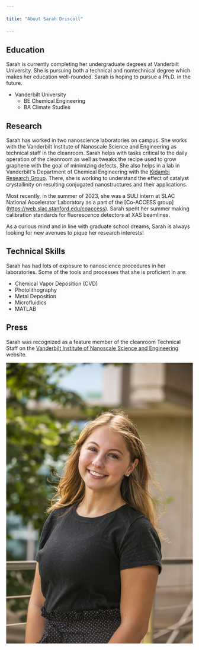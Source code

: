```yaml
---

title: "About Sarah Driscoll"

---
```


## Education

Sarah is currently completing her undergraduate degrees at Vanderbilt University. She is pursuing both a technical and nontechnical degree which makes her education well-rounded. Sarah is hoping to pursue a Ph.D. in the future.

* Vanderbilt University
  * BE Chemical Engineering
  * BA Climate Studies

## Research

Sarah has worked in two nanoscience laboratories on campus. She works with the Vanderbilt Institute of Nanoscale Science and Engineering as technical staff in the cleanroom. Sarah helps with tasks critical to the daily operation of the cleanroom as well as tweaks the recipe used to grow graphene with the goal of minimizing defects. She also helps in a lab in Vanderbilt's Department of Chemical Engineering with the [Kidambi Research Group](https://pirankidambi.wixsite.com/kidambiresearchgroup). There, she is working to understand the effect of catalyst crystallinity on resulting conjugated nanostructures and their applications.

Most recently, in the summer of 2023, she was a SULI intern at SLAC National Accelerator Laboratory as a part of the [Co-ACCESS group] (https://web.slac.stanford.edu/coaccess). Sarah spent her summer making calibration standards for fluorescence detectors at XAS beamlines. 

As a curious mind and in line with graduate school dreams, Sarah is always looking for new avenues to pique her research interests!

## Technical Skills

Sarah has had lots of exposure to nanoscience procedures in her laboratories. Some of the tools and processes that she is proficient in are:

* Chemical Vapor Deposition (CVD)
* Photolithography 
* Metal Deposition
* Microfluidics
* MATLAB

## Press 

Sarah was recognized as a feature member of the cleanroom Technical Staff on the [Vanderbilt Institute of Nanoscale Science and Engineering](https://www.vanderbilt.edu/vinse/personnel/bio/sarah+driscoll) website.

![Image of Sarah Driscoll](/assets/img/VINSE_headshot1.jpg)
